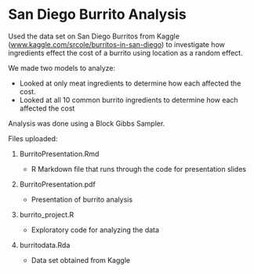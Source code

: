 # San Diego Burrito Analysis
Used the data set on San Diego Burritos from Kaggle (www.kaggle.com/srcole/burritos-in-san-diego) to investigate how ingredients 
effect the cost of a burrito using location as a random effect.

We made two models to analyze:
* Looked at only meat ingredients to determine how each affected the cost.
* Looked at all 10 common burrito ingredients to determine how each affected the cost

Analysis was done using a Block Gibbs Sampler.

Files uploaded:
1. BurritoPresentation.Rmd

   - R Markdown file that runs through the code for presentation slides

2. BurritoPresentation.pdf

   - Presentation of burrito analysis

3. burrito_project.R

   - Exploratory code for analyzing the data

4. burritodata.Rda

   - Data set obtained from Kaggle
